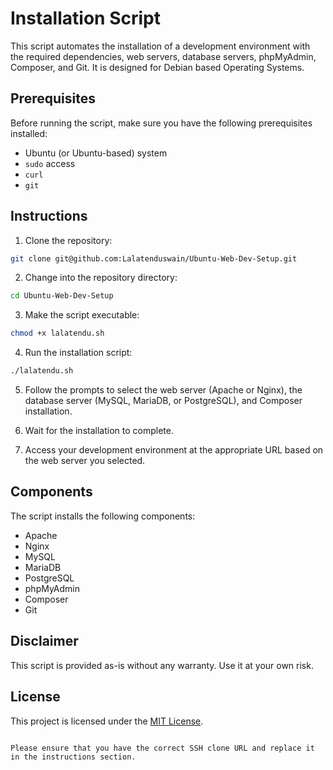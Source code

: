 # Installation Script

This script automates the installation of a development environment with the required dependencies, web servers, database servers, phpMyAdmin, Composer, and Git. It is designed for Debian based Operating Systems.

## Prerequisites

Before running the script, make sure you have the following prerequisites installed:

- Ubuntu (or Ubuntu-based) system
- `sudo` access
- `curl`
- `git`

## Instructions

1. Clone the repository:

```bash
git clone git@github.com:Lalatenduswain/Ubuntu-Web-Dev-Setup.git
```

2. Change into the repository directory:

```bash
cd Ubuntu-Web-Dev-Setup
```

3. Make the script executable:

```bash
chmod +x lalatendu.sh
```

4. Run the installation script:

```bash
./lalatendu.sh
```

5. Follow the prompts to select the web server (Apache or Nginx), the database server (MySQL, MariaDB, or PostgreSQL), and Composer installation.

6. Wait for the installation to complete.

7. Access your development environment at the appropriate URL based on the web server you selected.

## Components

The script installs the following components:

- Apache
- Nginx
- MySQL
- MariaDB
- PostgreSQL
- phpMyAdmin
- Composer
- Git

## Disclaimer

This script is provided as-is without any warranty. Use it at your own risk.

## License

This project is licensed under the [MIT License](LICENSE).
```

Please ensure that you have the correct SSH clone URL and replace it in the instructions section.
